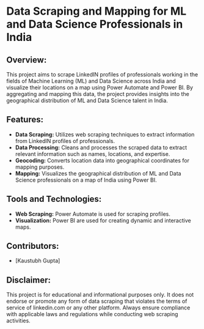 # Data Scraping and Mapping for ML and Data Science Professionals in India

## Overview:
This project aims to scrape LinkedIN profiles of professionals working in the fields of Machine Learning (ML) and Data Science across India and visualize their locations on a map using Power Automate and Power BI. By aggregating and mapping this data, the project provides insights into the geographical distribution of ML and Data Science talent in India.

## Features:
- **Data Scraping:** Utilizes web scraping techniques to extract information from LinkedIN profiles of professionals.
- **Data Processing:** Cleans and processes the scraped data to extract relevant information such as names, locations, and expertise.
- **Geocoding:** Converts location data into geographical coordinates for mapping purposes.
- **Mapping:** Visualizes the geographical distribution of ML and Data Science professionals on a map of India using Power BI.    

## Tools and Technologies:
- **Web Scraping:**  Power Automate is used for scraping profiles.
- **Visualization:** Power BI are used for creating dynamic and interactive maps.

## Contributors:
- [Kaustubh Gupta]

## Disclaimer:
This project is for educational and informational purposes only. It does not endorse or promote any form of data scraping that violates the terms of service of linkedin.com or any other platform. Always ensure compliance with applicable laws and regulations while conducting web scraping activities.
